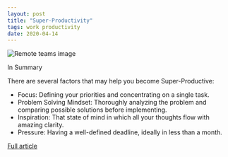 ```yaml
---
layout: post
title: "Super-Productivity"
tags: work productivity
date: 2020-04-14
---
```


![Remote teams image](https://effectivesoftwaredesign.files.wordpress.com/2011/06/cropped-chaplin.jpg)

In Summary

There are several factors that may help you become Super-Productive:

- Focus: Defining your priorities and concentrating on a single task.
- Problem Solving Mindset: Thoroughly analyzing the problem and comparing possible solutions before implementing.
- Inspiration: That state of mind in which all your thoughts flow with amazing clarity.
- Pressure: Having a well-defined deadline, ideally in less than a month.


[Full article](https://effectivesoftwaredesign.com/2011/11/01/super-productivity/)
